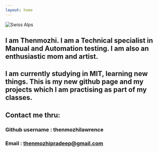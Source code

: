 ```yaml
---
layout: home
---
```


![Swiss Alps](https://user-images.githubusercontent.com/4943215/55412536-edbba180-5567-11e9-9c70-6d33bca3f8ed.jpg)

## I am Thenmozhi. I am a Technical specialist in Manual and Automation testing. I am also an enthusiastic mom and artist.

## I am currently studying in MIT, learning new things. This is my new github page and my projects which I am practising as part of my classes.

## Contact me thru:
### Github username : thenmozhilawrence
### Email : thenmozhipradeep@gmail.com


